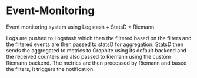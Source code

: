 Event-Monitoring
================

Event monitoring system using Logstash + StatsD + Riemann

Logs are pushed to Logstash which then the filtered based on the filters and the filtered events are then passed to statsD for aggregation. StatsD then sends the aggregated to metrics to Graphite using its default backend and the received counters are also passed to Riemann using the custom Riemann backend. The metrics are then processed by Riemann and based the filters, it triggers the notification.
